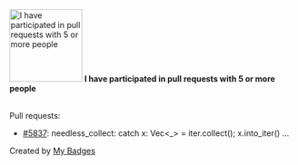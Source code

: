 <img src="https://my-badges.github.io/my-badges/pr-collaboration-5.png" alt="I have participated in pull requests with 5 or more people" title="I have participated in pull requests with 5 or more people" width="128">
<strong>I have participated in pull requests with 5 or more people</strong>
<br><br>

Pull requests:

- <a href="https://github.com/rust-lang/rust-clippy/pull/5837">#5837</a>: needless_collect: catch x: Vec<_> = iter.collect(); x.into_iter() ...


Created by <a href="https://github.com/my-badges/my-badges">My Badges</a>